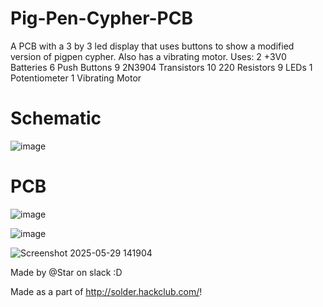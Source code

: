 # Pig-Pen-Cypher-PCB
A PCB with a 3 by 3 led display that uses buttons to show a modified version of pigpen cypher. Also has a vibrating motor.
Uses:
2 +3V0 Batteries
6 Push Buttons
9 2N3904 Transistors
10 220 Resistors
9 LEDs
1 Potentiometer
1 Vibrating Motor

# Schematic
![image](https://github.com/user-attachments/assets/12484cd6-1170-408b-8f50-1a38a5492c78)

# PCB
![image](https://github.com/user-attachments/assets/7aa2e92e-2f3a-425a-8a99-c881fa0bd013)

![image](https://github.com/user-attachments/assets/caad34bb-c5e0-44fc-87a2-ef0cc1272e80)


![Screenshot 2025-05-29 141904](https://github.com/user-attachments/assets/21b92b7c-de30-436a-8bfd-776aeb266969)

Made by @Star on slack :D

Made as a part of http://solder.hackclub.com/!
